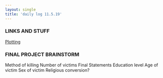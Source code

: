 ```yaml
---
layout: single
title: 'daily log 11.5.19'
---
```



### LINKS AND STUFF

[Plotting](http://queirozf.com/entries/pandas-dataframe-plot-examples-with-matplotlib-pyplot)

### FINAL PROJECT BRAINSTORM

Method of killing
Number of victims 
Final Statements 
Education level
Age of victim 
Sex of victim 
Religious conversion?
